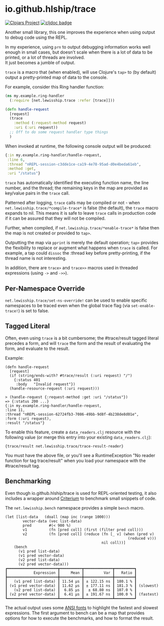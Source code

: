 # io.github.hlship/trace

[![Clojars Project](https://img.shields.io/clojars/v/io.github.hlship/trace.svg)](https://clojars.org/io.github.hlship/trace)
[![cljdoc badge](https://cljdoc.org/badge/io.github.hlship/trace)](https://cljdoc.org/d/io.github.hlship/trace)

Another small library, this one improves the experience when using output to debug code using the REPL.

In my experience, using `prn` to output debugging information works well enough in small cases, 
but doesn't scale when there is a lot of data to be printed, or a lot of threads are involved.  
It just becomes a jumble of output.

`trace` is a macro that (when enabled), will use Clojure's `tap>` to (by default) output a pretty-printed map of data to the console.

For example, consider this Ring handler function:

```clojure
(ns my.example.ring-handler
  (:require [net.lewisship.trace :refer [trace]]))

(defn handle-request
  [request] 
  (trace
    :method (:request-method request)
    :uri (:uri request))
  ;; Off to do some request handler type things
  )
```

When invoked at runtime, the following console output will be produced:

```clojure
{:in my.example.ring-handler/handle-request,
 :line 6,
 :thread "nREPL-session-c3dde1ce-ca19-4e78-95ad-d0e4beda61eb",
 :method :get,
 :uri "/status"}
```

`trace` has automatically identified the executing function name, the line number, and the thread; the remaining keys
in the map are provided as key/value pairs in the `trace` call.

Patterned after logging, `trace` calls may be compiled or not - when `net.lewisship.trace/*compile-trace*` is false
(the default), the `trace` macro expands to nil.  This means it is safe to leave `trace` calls in production code if
it can be assured that they will not be compiled.

Further, when compiled, if `net.lewisship.trace/*enable-trace*` is false then the map is not created or provided to `tap>`.

Outputting the map via `pprint` is merely the default operation; `tap>` provides the flexibility to replace or augment what
happens when `trace` is called.  For example, a tap could `dissoc` the :thread key before pretty-printing, if the thread
name is not interesting.

In addition, there are `trace>` and `trace>>` macros used in threaded expressions (using `->` and `->>`).

## Per-Namespace Override

`net.lewisship.trace/set-ns-override!` can be used to enable specific namespaces to be traced
even when the global trace flag (via `set-enable-trace!`) is set to false.

## Tagged Literal

Often, even using `trace` is a bit cumbersome; the #trace/result tagged literal precedes
a form, and will `trace` the form and the result of evaluating the form, and evaluate to the result.

Example:

```
(defn handle-request
  [request]
  (if (string/ends-with? #trace/result (:uri request) "/")
    {:status 401
     :body   "Invalid request"})
  (handle-resource-request (:uri request)))

> (handle-request {:request-method :get :uri "/status"})
=> {:status 200 ...}
{:in my.example.ring-handler/handle-request,
:line 11,
:thread "nREPL-session-62724fb3-7086-49bb-9d8f-4b238de8d01e",
:form (:uri request),
:result "/status"}
```

To enable this feature, create a `data_readers.clj` resource with the following value (or merge this entry into your existing `data_readers.clj`):

```
{trace/result net.lewisship.trace/trace-result-reader}
```

You must have the above file, or you'll see a RuntimeException "No reader function for tag trace/result" when
you load your namespace with the #trace/result tag.

## Benchmarking

Even though io.github.hlship/trace is used for REPL-oriented testing, it also includes a wrapper around
[Criterium](https://github.com/hugoduncan/criterium) to benchmark small snippets of code.

The `net.lewisship.bench` namespace provides a simple `bench` macro.

```
(let [list-data   (doall (map inc (range 1000)))
        vector-data (vec list-data)
        pred        #(< 900 %)
        v1          (fn [pred coll] (first (filter pred coll)))
        v2          (fn [pred coll] (reduce (fn [_ v] (when (pred v)
                                                        (reduced v)))
                                            nil coll))]
    (bench
      (v1 pred list-data)
      (v1 pred vector-data)
      (v2 pred list-data)
      (v2 pred vector-data)))
┏━━━━━━━━━━━━━━━━━━━━━━━┳━━━━━━━━━━┳━━━━━━━━━━━━━┳━━━━━━━━━┓
┃            Expression ┃     Mean ┃         Var ┃   Ratio ┃
┣━━━━━━━━━━━━━━━━━━━━━━━╋━━━━━━━━━━╋━━━━━━━━━━━━━╋━━━━━━━━━┫
┃   (v1 pred list-data) ┃ 11.54 µs ┃ ± 122.15 ns ┃ 180.1 % ┃
┃ (v1 pred vector-data) ┃ 11.62 µs ┃ ± 177.11 ns ┃ 181.3 % ┃ (slowest)
┃   (v2 pred list-data) ┃  6.85 µs ┃  ± 68.80 ns ┃ 107.0 % ┃
┃ (v2 pred vector-data) ┃  6.41 µs ┃ ± 191.67 ns ┃ 100.0 % ┃ (fastest)
┗━━━━━━━━━━━━━━━━━━━━━━━┻━━━━━━━━━━┻━━━━━━━━━━━━━┻━━━━━━━━━┛

```

The actual output uses some [ANSI fonts](https://github.com/clj-commons/pretty) to highlight the
fastest and slowest expressions. The first argument to bench can be a map that provides options 
for how to execute the benchmarks, and how to format the result.

